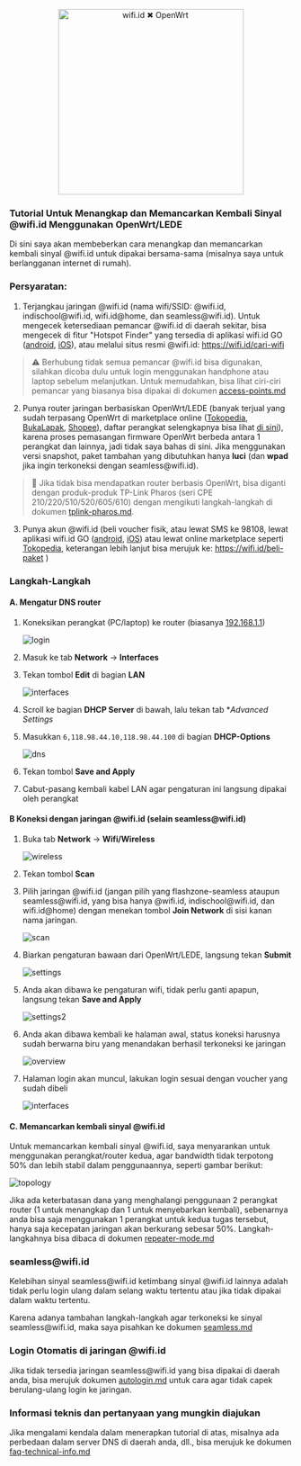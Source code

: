 <p align="center">
    <img src="https://github.com/kopijahe/wifiid-openwrt/blob/master/pics/header.png" alt="wifi.id ✖ OpenWrt" width="330">
</p>

### **Tutorial Untuk Menangkap dan Memancarkan Kembali Sinyal @wifi.id Menggunakan OpenWrt/LEDE**

Di sini saya akan membeberkan cara menangkap dan memancarkan kembali sinyal @wifi.id untuk dipakai bersama-sama (misalnya saya untuk berlangganan internet di rumah).

### **Persyaratan:**

1. Terjangkau jaringan @wifi.id (nama wifi/SSID: @wifi.id, indischool<span></span>@wifi.id, wifi.id@home, dan seamless<span></span>@wifi.id). Untuk mengecek ketersediaan pemancar @wifi.id di daerah sekitar, bisa mengecek di fitur "Hotspot Finder" yang tersedia di aplikasi wifi.id GO ([android](https://play.google.com/store/apps/details?id=com.telkom.wifiidgo), [iOS](https://apps.apple.com/id/app/wifi-id-go/id1198078195)), atau melalui situs resmi @wifi.id: https://wifi.id/cari-wifi

> :warning: Berhubung tidak semua pemancar @wifi.id bisa digunakan, silahkan dicoba dulu untuk login menggunakan handphone atau laptop sebelum melanjutkan. Untuk memudahkan, bisa lihat ciri-ciri pemancar yang biasanya bisa dipakai di dokumen [access-points.md](access-points.md)

2. Punya router jaringan berbasiskan OpenWrt/LEDE (banyak terjual yang sudah terpasang OpenWrt di marketplace online ([Tokopedia](https://www.tokopedia.com/search?st=product&q=openwrt), [BukaLapak](https://www.bukalapak.com/products?search%5Bkeywords%5D=openwrt), [Shopee](https://shopee.co.id/search?keyword=openwrt)), daftar perangkat selengkapnya bisa lihat [di sini](http://wiki.openwrt.org/toh/start)), karena proses pemasangan firmware OpenWrt berbeda antara 1 perangkat dan lainnya, jadi tidak saya bahas di sini. Jika menggunakan versi snapshot, paket tambahan yang dibutuhkan hanya **luci** (dan **wpad** jika ingin terkoneksi dengan seamless<span></span>@wifi.id).

> :satellite: Jika tidak bisa mendapatkan router berbasis OpenWrt, bisa diganti dengan produk-produk TP-Link Pharos (seri CPE 210/220/510/520/605/610) dengan mengikuti langkah-langkah di dokumen [tplink-pharos.md](tplink-pharos.md).

3. Punya akun @wifi.id (beli voucher fisik, atau lewat SMS ke 98108, lewat aplikasi wifi.id GO ([android](https://play.google.com/store/apps/details?id=com.telkom.wifiidgo), [iOS](https://apps.apple.com/id/app/wifi-id-go/id1198078195)) atau lewat online marketplace seperti [Tokopedia](https://www.tokopedia.com/streaming/), keterangan lebih lanjut bisa merujuk ke: https://wifi.id/beli-paket )


### **Langkah-Langkah**
#### **A. Mengatur DNS router**
1. Koneksikan perangkat (PC/laptop) ke router (biasanya [192.168.1.1](http://192.168.1.1))

   ![login](pics/01-login-router.png)

2. Masuk ke tab **Network** -> **Interfaces**

3. Tekan tombol **Edit** di bagian **LAN**

   ![interfaces](pics/02-interfaces.png)

4. Scroll ke bagian **DHCP Server** di bawah, lalu tekan tab **Advanced Settings*

5. Masukkan `6,118.98.44.10,118.98.44.100` di bagian **DHCP-Options**

   ![dns](pics/03-dns-server.png)

6. Tekan tombol **Save and Apply**

7. Cabut-pasang kembali kabel LAN agar pengaturan ini langsung dipakai oleh perangkat

#### **B Koneksi dengan jaringan @wifi.id (selain seamless<span></span>@wifi.id)**

1. Buka tab **Network** -> **Wifi/Wireless**

   ![wireless](pics/04-interface-wlan.png)

2. Tekan tombol **Scan**

3. Pilih jaringan @wifi.id (jangan pilih yang flashzone-seamless ataupun seamless<span></span>@wifi.id, yang bisa hanya @wifi.id, indischool<span></span>@wifi.id, dan wifi.id@home) dengan menekan tombol **Join Network** di sisi kanan nama jaringan.

   ![scan](pics/05-join-network.png)

4. Biarkan pengaturan bawaan dari OpenWrt/LEDE, langsung tekan **Submit**

   ![settings](pics/06-join-network-2.png)

5. Anda akan dibawa ke pengaturan wifi, tidak perlu ganti apapun, langsung tekan **Save and Apply**

   ![settings2](pics/07-wlan-config.png)

6. Anda akan dibawa kembali ke halaman awal, status koneksi harusnya sudah berwarna biru yang menandakan berhasil terkoneksi ke jaringan

   ![overview](pics/08-wlan-overview.png)

7. Halaman login akan muncul, lakukan login sesuai dengan voucher yang sudah dibeli

   ![interfaces](pics/09-login-page.png)

#### **C. Memancarkan kembali sinyal @wifi.id**

Untuk memancarkan kembali sinyal @wifi.id, saya menyarankan untuk menggunakan perangkat/router kedua, agar bandwidth tidak terpotong 50% dan lebih stabil dalam penggunaannya, seperti gambar berikut:

   ![topology](pics/topology.png)

Jika ada keterbatasan dana yang menghalangi penggunaan 2 perangkat router (1 untuk menangkap dan 1 untuk menyebarkan kembali), sebenarnya anda bisa saja menggunakan 1 perangkat untuk kedua tugas tersebut, hanya saja kecepatan jaringan akan berkurang sebesar 50%. Langkah-langkahnya bisa dibaca di dokumen [repeater-mode.md](repeater-mode.md)

### seamless<span></span>@wifi.id

Kelebihan sinyal seamless<span></span>@wifi.id ketimbang sinyal @wifi.id lainnya adalah tidak perlu login ulang dalam selang waktu tertentu atau jika tidak dipakai dalam waktu tertentu.

Karena adanya tambahan langkah-langkah agar terkoneksi ke sinyal seamless<span></span>@wifi.id, maka saya pisahkan ke dokumen [seamless.md](seamless.md)

### Login Otomatis di jaringan @wifi.id

Jika tidak tersedia jaringan seamless<span></span>@wifi.id yang bisa dipakai di daerah anda, bisa merujuk dokumen [autologin.md](autologin.md) untuk cara agar tidak capek berulang-ulang login ke jaringan.

### Informasi teknis dan pertanyaan yang mungkin diajukan

Jika mengalami kendala dalam menerapkan tutorial di atas, misalnya ada perbedaan dalam server DNS di daerah anda, dll., bisa merujuk ke dokumen [faq-technical-info.md](faq-technical-info.md)